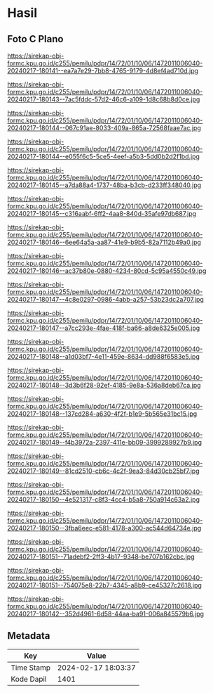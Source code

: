 # Hasil

## Foto C Plano

https://sirekap-obj-formc.kpu.go.id/c255/pemilu/pdpr/14/72/01/10/06/1472011006040-20240217-180141--ea7a7e29-7bb8-4765-9179-4d8ef4ad710d.jpg

https://sirekap-obj-formc.kpu.go.id/c255/pemilu/pdpr/14/72/01/10/06/1472011006040-20240217-180143--7ac5fddc-57d2-46c6-a109-1d8c68b8d0ce.jpg

https://sirekap-obj-formc.kpu.go.id/c255/pemilu/pdpr/14/72/01/10/06/1472011006040-20240217-180144--067c91ae-8033-409a-865a-72568faae7ac.jpg

https://sirekap-obj-formc.kpu.go.id/c255/pemilu/pdpr/14/72/01/10/06/1472011006040-20240217-180144--e055f6c5-5ce5-4eef-a5b3-5dd0b2d2f1bd.jpg

https://sirekap-obj-formc.kpu.go.id/c255/pemilu/pdpr/14/72/01/10/06/1472011006040-20240217-180145--a7da88a4-1737-48ba-b3cb-d233ff348040.jpg

https://sirekap-obj-formc.kpu.go.id/c255/pemilu/pdpr/14/72/01/10/06/1472011006040-20240217-180145--c316aabf-6ff2-4aa8-840d-35afe97db687.jpg

https://sirekap-obj-formc.kpu.go.id/c255/pemilu/pdpr/14/72/01/10/06/1472011006040-20240217-180146--6ee64a5a-aa87-41e9-b9b5-82a7112b49a0.jpg

https://sirekap-obj-formc.kpu.go.id/c255/pemilu/pdpr/14/72/01/10/06/1472011006040-20240217-180146--ac37b80e-0880-4234-80cd-5c95a4550c49.jpg

https://sirekap-obj-formc.kpu.go.id/c255/pemilu/pdpr/14/72/01/10/06/1472011006040-20240217-180147--4c8e0297-0986-4abb-a257-53b23dc2a707.jpg

https://sirekap-obj-formc.kpu.go.id/c255/pemilu/pdpr/14/72/01/10/06/1472011006040-20240217-180147--a7cc293e-4fae-418f-ba66-a8de6325e005.jpg

https://sirekap-obj-formc.kpu.go.id/c255/pemilu/pdpr/14/72/01/10/06/1472011006040-20240217-180148--a1d03bf7-4e11-459e-8634-dd988f6583e5.jpg

https://sirekap-obj-formc.kpu.go.id/c255/pemilu/pdpr/14/72/01/10/06/1472011006040-20240217-180148--3d3b6f28-92ef-4185-9e8a-536a8deb67ca.jpg

https://sirekap-obj-formc.kpu.go.id/c255/pemilu/pdpr/14/72/01/10/06/1472011006040-20240217-180148--137cd284-a630-4f2f-b1e9-5b565e31bc15.jpg

https://sirekap-obj-formc.kpu.go.id/c255/pemilu/pdpr/14/72/01/10/06/1472011006040-20240217-180149--f4b3972a-2397-411e-bb09-3999289927b9.jpg

https://sirekap-obj-formc.kpu.go.id/c255/pemilu/pdpr/14/72/01/10/06/1472011006040-20240217-180149--81cd2510-cb6c-4c2f-9ea3-84d30cb25bf7.jpg

https://sirekap-obj-formc.kpu.go.id/c255/pemilu/pdpr/14/72/01/10/06/1472011006040-20240217-180150--4e521317-c8f3-4cc4-b5a8-750a914c63a2.jpg

https://sirekap-obj-formc.kpu.go.id/c255/pemilu/pdpr/14/72/01/10/06/1472011006040-20240217-180150--3fba6eec-e581-4178-a300-ac544d64734e.jpg

https://sirekap-obj-formc.kpu.go.id/c255/pemilu/pdpr/14/72/01/10/06/1472011006040-20240217-180151--71adebf2-2ff3-4b17-9348-be707b162cbc.jpg

https://sirekap-obj-formc.kpu.go.id/c255/pemilu/pdpr/14/72/01/10/06/1472011006040-20240217-180151--754075e8-22b7-4345-a8b9-ce45327c2618.jpg

https://sirekap-obj-formc.kpu.go.id/c255/pemilu/pdpr/14/72/01/10/06/1472011006040-20240217-180142--352d4961-6d58-44aa-ba91-006a845579b6.jpg


## Metadata

| Key        | Value               |
| ---------- | ------------------- |
| Time Stamp | 2024-02-17 18:03:37 |
| Kode Dapil | 1401                |



